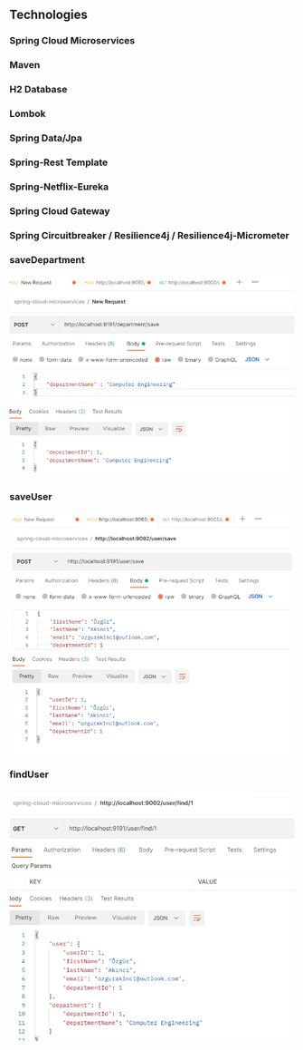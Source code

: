 ## Technologies ##
### Spring Cloud Microservices ###
### Maven ###
### H2 Database ###
### Lombok ###
### Spring Data/Jpa ###
### Spring-Rest Template ###
### Spring-Netflix-Eureka ###
### Spring Cloud Gateway ###
### Spring Circuitbreaker / Resilience4j / Resilience4j-Micrometer ###

### saveDepartment ###
![Screenshot](https://github.com/OzgurAkinci/spring-cloud-microservices/blob/main/git-assets/department-save.png?raw=true)
### saveUser ###
![Screenshot](https://github.com/OzgurAkinci/spring-cloud-microservices/blob/main/git-assets/user-save.png?raw=true)
### findUser ###
![Screenshot](https://github.com/OzgurAkinci/spring-cloud-microservices/blob/main/git-assets/user-find.png?raw=true)

